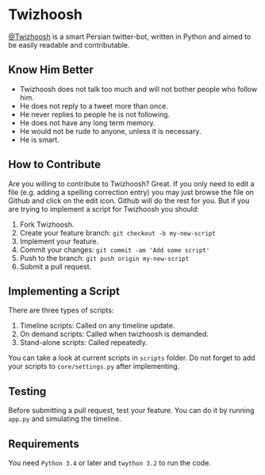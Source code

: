 # Twizhoosh

[@Twizhoosh](https://twitter.com/twizhoosh) is a smart Persian twitter-bot, written in Python and aimed to be easily
readable and contributable.
 
## Know Him Better
- Twizhoosh does not talk too much and will not bother people who follow him.
- He does not reply to a tweet more than once.
- He never replies to people he is not following.
- He does not have any long term memory.
- He would not be rude to anyone, unless it is necessary.
- He is smart.
 
## How to Contribute
 
Are you willing to contribute to Twizhoosh? Great. If you only need to edit a file (e.g. adding a spelling
correction entry) you may just browse the file on Github and click on the edit icon. Github will do the rest
for you. But if you are trying to implement a script for Twizhoosh you should:

1. Fork Twizhoosh.
2. Create your feature branch: `git checkout -b my-new-script`
3. Implement your feature.
4. Commit your changes: `git commit -am 'Add some script'`
5. Push to the branch: `git push origin my-new-script`
6. Submit a pull request.
 
## Implementing a Script

There are three types of scripts:

1. Timeline scripts: Called on any timeline update.
2. On demand scripts: Called when twizhoosh is demanded.
3. Stand-alone scripts: Called repeatedly.

You can take a look at current scripts in `scripts` folder. Do not forget to add your scripts to `core/settings.py` after
implementing.

## Testing
Before submitting a pull request, test your feature. You can do it by running `app.py` and simulating the timeline.

## Requirements
You need `Python 3.4` or later and `twython 3.2` to run the code.

